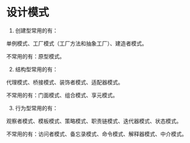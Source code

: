 # 设计模式

1. 创建型常用的有：

单例模式、工厂模式（工厂方法和抽象工厂）、建造者模式。

不常用的有：原型模式。

2. 结构型常用的有：

代理模式、桥接模式、装饰者模式、适配器模式。

不常用的有：门面模式、组合模式、享元模式。

3. 行为型常用的有：

观察者模式、模板模式、策略模式、职责链模式、迭代器模式、状态模式。

不常用的有：访问者模式、备忘录模式、命令模式、解释器模式、中介模式。


